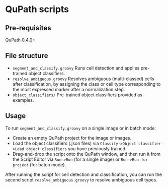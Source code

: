 # QuPath scripts


## Pre-requisites

QuPath 0.4.0+.


## File structure

- `segment_and_classify.groovy` Runs cell detection and applies pre-trained object classifiers.
- `resolve_ambiguous.groovy` Resolves ambiguous (multi-classed) cells after classification, by assigning the class or cell type corresponding to the most expressed marker after a normalization step.
- `object_classifiers/` Pre-trained object classifiers provided as examples.


## Usage

To run `segment_and_classify.groovy` on a single image or in batch mode:

- Create an empty QuPath project for the image or images.
- Load the object classifiers (.json files) via `Classify->Object classifier->Load object classifiers` you have previously trained.
- Drag-and-drop the script onto the QuPath window, and then run it from the Script Editor via `Run->Run` (for a single image) or `Run->Run for project` (for batch mode).

After running the script for cell detection and classification, you can run the second script `resolve_ambiguous.groovy` to resolve ambiguous cell types.
